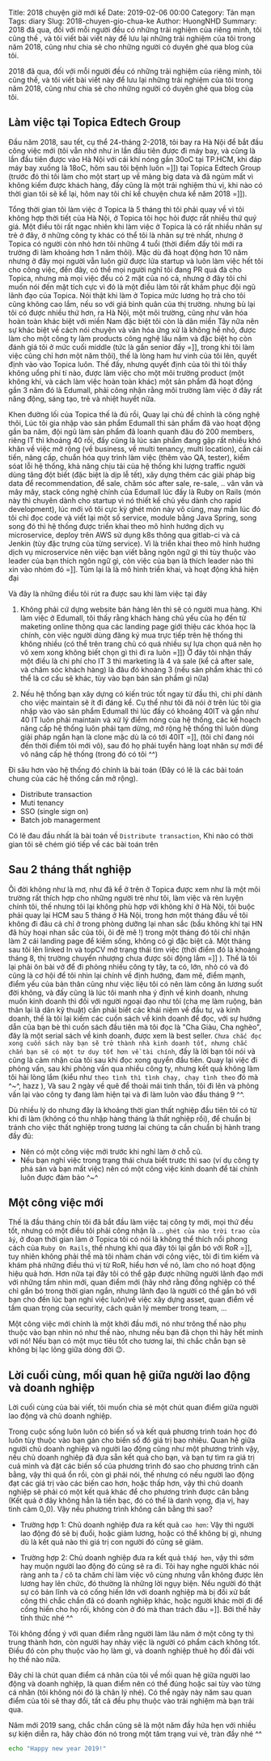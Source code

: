 Title: 2018 chuyện giờ mới kể
Date: 2019-02-06 00:00
Category: Tản mạn
Tags: diary
Slug: 2018-chuyen-gio-chua-ke
Author: HuongNHD
Summary: 2018 đã qua, đối với mỗi người đều có những trải nghiệm của riêng mình, tôi cũng thế , và tôi viết bài viết này để lưu lại những trải nghiệm của tôi trong năm 2018, cũng như chia sẻ cho những người có duyên ghé qua blog của tôi.

2018 đã qua, đối với mỗi người đều có những trải nghiệm của riêng mình, tôi cũng thế, và tôi viết bài viết này để lưu lại những trải nghiệm của tôi trong năm 2018, cũng như chia sẻ cho những người có duyên ghé qua blog của tôi.

## Làm việc tại Topica Edtech Group

Đầu năm 2018, sau tết, cụ thể 24-tháng 2-2018, tôi bay ra Hà Nội để bắt đầu công việc mới (tôi vẫn nhớ như in lần đầu tiên được đi máy bay, và cũng là lần đầu tiên được vào Hà Nội với cái khí nóng gần 30oC tại TP.HCM, khi đáp máy bay xuống là 18oC, hôm sau tôi bệnh luôn =]]) tại Topica Edtech Group (trước đó thì tôi làm cho một start up về mảng big data và đã ngủm mất vì không kiếm được khách hàng, đấy cũng là một trải nghiệm thú vị, khi nào có thời gian tôi sẽ kể lại, hôm nay tôi chỉ kể chuyện chưa kể năm 2018 =]]).

Tổng thời gian tôi làm việc ở Topica là 5 tháng thì tôi phải quay về vì tôi không hợp thời tiết của Hà Nội, ở Topica tôi học hỏi được rất nhiều thứ quý giá. Một điều tôi rất ngạc nhiên khi làm việc ở Topica là có rất nhiều nhân sự trẻ ở đây, ở những công ty khác có thể tôi là nhân sự trẻ nhất, nhưng ở Topica có người còn nhỏ hơn tôi những 4 tuổi (thời điểm đấy tôi mới ra trường đi làm khoảng hơn 1 năm thôi). Mặc dù đã hoạt động hơn 10 năm nhưng ở đây mọi người vẫn luôn giữ được lửa startup và luôn làm việc hết tôi cho công việc, đến đây, có thể mọi người nghĩ tôi đang PR quá đà cho Topica, nhưng mà mọi việc đều có 2 mặt của nó cả, nhưng ở đây tôi chỉ muốn nói đến mặt tích cực vì đó là một điều làm tôi rất khâm phục đội ngũ lãnh đạo của Topica. Nói thật khi làm ở Topica mức lương họ trả cho tôi cũng không cao lắm, nếu so với giá bình quân của thị trường. nhưng bù lại tôi có được nhiều thứ hơn, ra Hà Nội, một môi trường, cũng như văn hóa hoàn toàn khác biệt với miền Nam đặc biệt tôi còn là dân miền Tây nữa nên sự khác biệt về cách nói chuyện và văn hóa ứng xử là không hề nhỏ, được làm cho một công ty làm products công nghệ lâu năm và đặc biệt họ còn đánh giá tôi ở mức cuối middle (tức là gần senior đấy =]], trong khi tôi làm việc cũng chỉ hơn một năm thôi), thế là lòng ham hư vinh của tôi lên, quyết định vào vào Topica luôn. Thế đấy, nhưng quyết định của tôi thì tôi thấy không uổng phí tí nào, được làm việc cho một môi trường product (một không khí, và cách làm việc hoàn toàn khác) một sản phẩm đã hoạt động gần 3 năm đó là Edumall, phải công nhận rằng môi trường làm việc ở đây rất năng động, sáng tạo, trẻ và nhiệt huyết nữa.

Khen đường lối của Topica thế là đủ rồi, Quay lại chủ đề chính là công nghệ thôi, Lúc tôi gia nhập vào sản phẩm Edumall thì sản phẩm đã vào hoạt động gần ba năm, đội ngũ làm sản phẩm đã loanh quanh đâu đó 200 members, riêng IT thì khoảng 40 rồi, đấy cũng là lúc sản phẩm đang gặp rất nhiều khó khăn về việc mở rộng (về business, về multi tenancy, multi location), cần cải tiến, nâng cấp, chuẩn hóa quy trình làm việc (thêm vào QA, tester), kiểm sóat lỗi hệ thống, khả năng chịu tải của hệ thống khi lượng traffic người dùng tăng đột biết (đặc biệt là dịp lễ tết), xây dựng thêm các giải pháp big data để recommendation, để sale, chăm sóc after sale, re-sale, .. vân vân và mây mây, stack công nghệ chính của Edumall lúc đấy là Ruby on Rails (món này thì chuyên dành cho startup vì nó thiết kế chủ yếu dành cho rapid development), lúc mới vô tôi cực kỳ ghét món này vô cùng, may mắn lúc đó tôi chỉ đọc code và viết lại một số service, module bằng Java Spring, song song đó thì hệ thống được triển khai theo mô hình hướng dịch vụ microservice, deploy trên AWS sử dụng k8s thông qua gitlab-ci và cả Jenkin (tùy đặc trưng của từng service). Vì là triển khai theo mô hình hướng dịch vụ microservice nên việc bạn viết bằng ngôn ngữ gì thì tùy thuộc vào leader của bạn thích ngôn ngữ gì, còn việc của bạn là thích leader nào thì xin vào nhóm đó =]]. Túm lại là là mô hình triển khai, và hoạt động khá hiện đại

Và đây là những điều tôi rút ra được sau khi làm việc tại đây

1. Không phải cứ dựng website bán hàng lên thì sẽ có người mua hàng.
   Khi làm việc ở Edumall, tôi thấy rằng khách hàng chủ yếu của họ đến từ maketing online thông qua các landing page giới thiệu các khóa học là chính, còn việc người dùng đăng ký mua trực tiếp trên hệ thống thì không nhiều (có thể trên trang chủ có quá nhiều sự lựa chọn quá nên họ vô xem xong không biết chọn gì thì đi ra luôn =]])
   Ở đây tôi nhận thấy một điều là chi phí cho IT 3 thì marketing là 4 và sale (kể cả after sale, và chăm sóc khách hàng) là đâu đó khoảng 3 (nếu sản phẩm khác thì có thể là cơ cấu sẽ khác, tùy vào bạn bán sản phẩm gì nữa)

2. Nếu hệ thống bạn xây dựng có kiến trúc tốt ngay từ đầu thì, chi phí dành cho việc maintain sẽ ít đi đáng kể. Cụ thể như tôi đã nói ở trên lúc tôi gia nhập vào vào sản phẩm Edumall thì lúc đấy có khoảng 40IT và gần như 40 IT luôn phải maintain và xử lý điểm nóng của hệ thống,
   các kế hoạch nâng cấp hệ thống luôn phải tạm dừng, mở rộng hệ thống thì luôn dùng giải pháp ngắn hạn là clone mặc dù là có tới 40IT =]], (tôi chỉ đang nói đến thời điểm tôi mới vô), sau đó họ phải tuyển hàng loạt nhân sự mới để vô nâng cấp hệ thống (trong đó có tôi ^^)

Đi sâu hơn vào hệ thống đó chính là bài toán (Đây có lẽ là các bài toán chung của các hệ thống cần mở rộng).

- Distribute transaction
- Muti tenancy
- SSO (single sign on)
- Batch job managerment

Có lẽ đau đầu nhất là bài toán về `Distribute transaction`, Khi nào có thời gian tôi sẽ chém gió tiếp về các bài toán trên

## Sau 2 tháng thất nghiệp

Ôi đời không như là mơ, như đã kể ở trên ở Topica được xem như là một môi trường rất thích hợp cho những người trẻ như tôi, làm việc và rèn luyện chính tôi, thế nhưng tôi lại không phù hợp với không khí ở Hà Nội, tôi buộc phải quay lại HCM sau 5 tháng ở Hà Nội, trong hơn một tháng đầu về tôi không đi đâu cả chỉ ở trong phòng dưỡng lại nhan sắc (bầu không khí tại HN đã hủy hoại nhan sắc của tôi, ôi đê mê !) trong một tháng đó tôi chỉ nhận làm 2 cái landing page để kiếm sống, không có gì đặc biệt cả. Một tháng sau tôi lên linked In và topCV mở trạng thái tìm việc (thời điểm đó là khoảng tháng 8, thị trường chuyển nhượng chưa được sôi động lắm =]] ). Thế là tôi lại phải ôn bài vở để đi phỏng nhiều công ty tây, ta có, lớn, nhỏ có và đó cũng là cơ hội để tôi nhìn lại chính về định hướng, đam mê, điểm mạnh, điểm yếu của bản thân cũng như việc liệu tôi có nên làm công ăn lương suốt đời không, và đấy cũng là lúc tôi manh nha ý định về kinh doanh, nhưng muốn kinh doanh thì đối với người ngoại đạo như tôi (cha mẹ làm ruộng, bản thân lại là dân kỹ thuật) cần phải biết các khái niệm về đầu tư, và kinh doanh, thế là tôi lại kiếm các cuốn sách về kinh doanh để đọc, với sự hướng dẫn của bạn bè thì cuốn sách đầu tiên mà tôi đọc là "Cha Giàu, Cha nghèo", đây là một serial sách về kinh doanh, được xem là best seller. `Chưa chắc đọc xong cuốn sách này bạn sẽ trở thành nhà kinh doanh tốt, nhưng chắc chắn bạn sẽ có một tư duy tốt hơn về tài chính`, đấy là lời bạn tôi nói và cũng là cảm nhận của tôi sau khi đọc xong quyển đầu tiên. Quay lại việc đi phỏng vấn, sau khi phỏng vấn qua nhiều công ty, nhưng kết quả không làm tôi hài lòng lắm (kiểu như `theo tình thì tình chạy, chạy tình theo` đó mà ^~^, hazz ), Và sau 2 ngày về quê để thoải mái tinh thần, tôi đi lên và phỏng vấn lại vào công ty đang làm hiện tại và đi làm luôn vào đầu tháng 9 ^^.

Dù nhiều lý do nhưng đây là khoảng thời gian thất nghiệp đầu tiên tôi có từ khi đi làm (không có thu nhập hàng tháng là thất nghiệp rồi), để chuẩn bị tránh cho việc thất nghiệp trong tương lai chúng ta cần chuẩn bị hành trang đầy đủ:

- Nên có một công việc mới trước khi nghỉ làm ở chỗ cũ.
- Nếu bạn nghỉ việc trong trạng thái chưa biết trước thì sao (ví dụ công ty phá sản và bạn mất việc) nên có một công việc kinh doanh để tài chính luôn được đảm bảo ^~^

## Một công việc mới

Thế là đầu tháng chín tôi đã bắt đầu làm việc taị công ty mới, mọi thứ đều tốt, nhưng có một điều tôi phải công nhận là ... `ghét của nào trời trao của ấy`, ở đoạn thời gian làm ở Topica tôi có nói là không thể thích nổi phong cách của `Ruby On Rails`, thế nhưng khi qua đây tôi lại gắn bó với RoR =]], tuy nhiên không phải thế mà tôi nhàm chán với công việc, tôi đi tìm kiếm và khám phá những điều thú vị từ RoR, hiểu hơn về nó, làm cho nó hoạt động hiệu quả hơn. Hơn nữa tại đây tôi có thể gặp được những người lãnh đạo mới với những tầm nhìn mới, quan điểm mới (hãy nhớ rằng đồng nghiệp có thể chỉ gắn bó trong thời gian ngắn, nhưng lãnh đạo là người có thể gắn bó với bạn cho đến lúc bạn nghỉ việc luôn)về việc xây dựng asset, quan điểm về tầm quan trọng của security, cách quản lý member trong team, ...

Một công việc mới chính là một khởi đầu mới, nó như trông thế nào phụ thuộc vào bạn nhìn nó như thế nào, nhưng nếu bạn đã chọn thì hãy hết mình với nó! Nếu bạn có một mục tiêu tốt cho tương lai, thì chắc chắn bạn sẽ không bị lạc lõng giữa dòng đời 😉.

## Lời cuối cùng, mối quan hệ giữa người lao động và doanh nghiệp

Lời cuối cùng của bài viết, tôi muốn chia sẻ một chút quan điểm giữa người lao động và chủ doanh nghiệp.

Trong cuộc sống luôn luôn có biến số và kết quả phương trình toán học đó luôn tùy thuộc vào bạn gán cho biến số đó giá trị bao nhiêu.
Quan hệ giữa người chủ doanh nghiệp và người lao động cũng như một phương trình vậy, nếu chủ doanh nghiêp đã đưa sẵn kết quả cho bạn, và bạn tự tìm ra giá trị cuả mình và đặt các biến số của phương trình đó sao cho phương trình cân bằng, vậy thì quá ổn rồi, còn gì phải nói, thế nhưng có nếu người lao động đạt các giá trị vào các biến cao hơn, hoặc thấp hơn, vậy thì chủ doanh nghiệp sẽ phải có một kết quả khác để cho phương trình được cân bằng (Kết quả ở đây không hẳn là tiền bạc, đó có thể là danh vọng, địa vị, hay tình cảm 0_0). Vậy nếu phương trình không cân bằng thì sao?

- Trường hợp 1: Chủ doanh nghiệp đưa ra kết quả `cao hơn`: Vậy thì người lao động đó sẽ bị đuổi, hoặc giảm lương, hoặc có thể không bị gì, nhưng dù là kết quả nào thì giá trị con người đó cũng sẽ giảm.

- Trường hợp 2: Chủ doanh nghiệp đưa ra kết quả `thấp hơn`, vậy thì sớm hay muộn người lao động đó cũng sẽ ra đi. Tôi hay nghe người khác nói ràng anh ta / cô ta chăm chỉ làm việc vô cùng nhưng vẫn không được lên lương hay lên chức, đó thường là những lời ngụy biện. Nếu người đó thật sự có bản lĩnh và có cống hiến lớn với doanh nghiệp mà bị đối xử bất công thì chắc chắn đã có doanh nghiệp khác, hoặc người khác mời đi để cống hiến cho họ rồi, không còn ở đó mà than trách đâu =]]. Bởi thế hãy tỉnh thức nhé ^^

Tôi không đồng ý với quan điểm rằng người làm lâu năm ở một công ty thì trung thành hơn, còn người hay nhảy việc là người có phẩm cách không tốt. Điều đó còn phụ thuộc vào họ làm gì, và doanh nghiệp thuê họ đối đãi với họ thế nào nữa.

Đây chỉ là chút quan điểm cá nhân của tôi về mối quan hệ giữa người lao động và doanh nghiệp, là quan điểm nên có thể đúng hoặc sai tùy vào từng cá nhân (tôi không nói đó là chân lý nhé). Có thể ngày này năm sau quan điểm của tôi sẽ thay đổi, tất cả đều phụ thuộc vào trải nghiệm mà bạn trải qua.

Năm mới 2019 sang, chắc chắn cũng sẽ là một năm đầy hứa hẹn với nhiều sự kiện diễn ra, hãy chào đón nó trong một tâm trạng vui vẻ, tràn đầy nhé ^^

```bash
echo "Happy new year 2019!"
```
